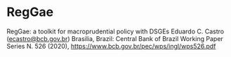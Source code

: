 # RegGae
RegGae: a toolkit for macroprudential policy with DSGEs
Eduardo C. Castro (ecastro@bcb.gov.br)
Brasilia, Brazil: Central Bank of Brazil Working Paper Series N. 526 (2020), <https://www.bcb.gov.br/pec/wps/ingl/wps526.pdf>
